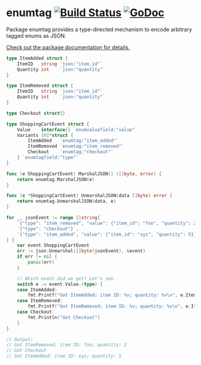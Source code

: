 # enumtag [![Build Status](https://secure.travis-ci.org/tcard/enumtag.svg?branch=master)](http://travis-ci.org/tcard/enumtag) [![GoDoc](https://godoc.org/github.com/tcard/enumtag?status.svg)](https://godoc.org/github.com/tcard/enumtag)

Package enumtag provides a type-directed mechanism to encode arbitrary tagged enums as JSON.

[Check out the package documentation for details.](https://godoc.org/github.com/tcard/enumtag)

```go
type ItemAdded struct {
	ItemID   string `json:"item_id"`
	Quantity int    `json:"quantity"`
}

type ItemRemoved struct {
	ItemID   string `json:"item_id"`
	Quantity int    `json:"quantity"`
}

type Checkout struct{}

type ShoppingCartEvent struct {
	Value    interface{} `enumvaluefield:"value"`
	Variants [0]*struct {
		ItemAdded   `enumtag:"item_added"`
		ItemRemoved `enumtag:"item_removed"`
		Checkout    `enumtag:"checkout"`
	} `enumtagfield:"type"`
}

func (e ShoppingCartEvent) MarshalJSON() ([]byte, error) {
	return enumtag.MarshalJSON(e)
}

func (e *ShoppingCartEvent) UnmarshalJSON(data []byte) error {
	return enumtag.UnmarshalJSON(data, e)
}

for _, jsonEvent := range []string{
	`{"type": "item_removed", "value": {"item_id": "foo", "quantity": 2}}`,
	`{"type": "checkout"}`,
	`{"type": "item_added", "value": {"item_id": "xyz", "quantity": 5}}`,
} {
	var event ShoppingCartEvent
	err := json.Unmarshal([]byte(jsonEvent), &event)
	if err != nil {
		panic(err)
	}

	// Which event did we get? Let's see.
	switch e := event.Value.(type) {
	case ItemAdded:
		fmt.Printf("Got ItemAdded; item ID: %v; quantity: %v\n", e.ItemID, e.Quantity)
	case ItemRemoved:
		fmt.Printf("Got ItemRemoved; item ID: %v; quantity: %v\n", e.ItemID, e.Quantity)
	case Checkout:
		fmt.Println("Got Checkout")
	}
}

// Output:
// Got ItemRemoved; item ID: foo; quantity: 2
// Got Checkout
// Got ItemAdded; item ID: xyz; quantity: 5
```